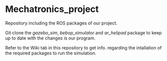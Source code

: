 # Mechatronics_project

Repository including the ROS packages of our project.

Git clone the _gazebo_sim_, _bebop_simulator_ and _ar_helipad_ package to keep up to date with the changes is our program.

Refer to the Wiki tab in this repository to get info. regarding the intallation of the required packages to run the simulation.

